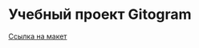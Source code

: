 # Учебный проект Gitogram
[Ссылка на макет](https://www.figma.com/file/hRdt3Uwlii6x0tvWURGYBT/Gitogram%2F-(Copy)?type=design&node-id=67-1024&mode=design&t=THCnQteeLkrq8NmA-0)
